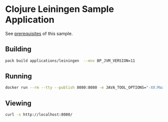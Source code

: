 # Clojure Leiningen Sample Application

See [prerequisites](https://paketo.io/docs/howto/java/#prerequisites) of this sample.

## Building

```bash
pack build applications/leiningen  --env BP_JVM_VERSION=11
```

## Running

```bash
docker run --rm --tty --publish 8080:8080 -e JAVA_TOOL_OPTIONS="-XX:MaxMetaspaceSize=100M" applications/leiningen
```

## Viewing

```bash
curl -s http://localhost:8080/
```
